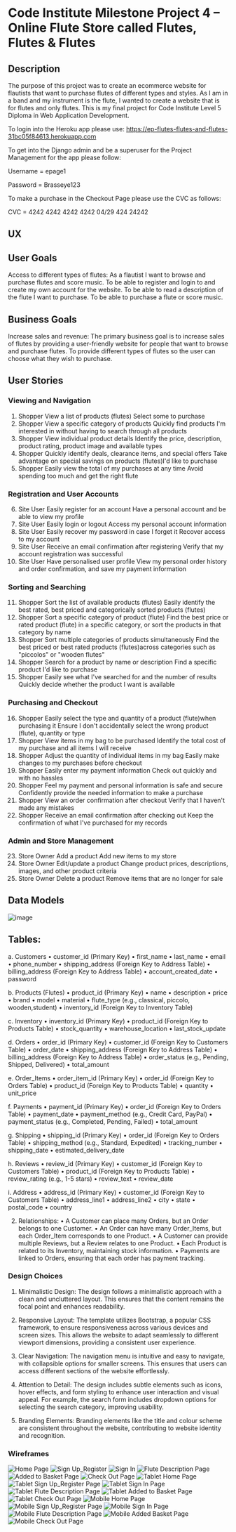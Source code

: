 # Code Institute Milestone Project 4 – Online Flute Store called Flutes, Flutes & Flutes

## Description
The purpose of this project was to create an ecommerce website for flautists that want to purchase flutes of different types and styles. As I am in a band and my instrument is the flute, I wanted to create a website that is for flutes and only flutes. This is my final project for Code Institute Level 5 Diploma in Web Application Development.

To login into the Heroku app please use: https://ep-flutes-flutes-and-flutes-31bc05f84613.herokuapp.com

To get into the Django admin and be a superuser for the Project Management for the app please follow: 

Username = epage1

Password = Brasseye123

To make a purchase in the Checkout Page please use the CVC as follows: 

CVC = 4242 4242 4242 4242    04/29  424  24242


## UX

## User Goals
Access to different types of flutes: As a flautist I want to browse and purchase flutes and score music.
To be able to register and login to and create my own account for the website. 
To be able to read a description of the flute I want to purchase. 
To be able to purchase a flute or score music. 

## Business Goals
Increase sales and revenue: The primary business goal is to increase sales of flutes by providing a user-friendly website for people that want to browse and purchase flutes. To provide different types of flutes so the user can choose what they wish to purchase. 

## User Stories

### Viewing and Navigation
1.	Shopper	View a list of products (flutes)	Select some to purchase
2.	Shopper	View a specific category of products	Quickly find products I'm interested in without having to search through all products
3.	Shopper	View individual product details	Identify the price, description, product rating, product image and available types
4.	Shopper	Quickly identify deals, clearance items, and special offers	Take advantage on special savings on products (flutes)I'd like to purchase
5.	Shopper	Easily view the total of my purchases at any time	Avoid spending too much and get the right flute

### Registration and User Accounts
6.	Site User	Easily register for an account	Have a personal account and be able to view my profile
7.	Site User	Easily login or logout 	Access my personal account information
8.	Site User	Easily recover my password in case I forget it 	Recover access to my account
9.	Site User	Receive an email confirmation after registering	Verify that my account registration was successful
10.	Site User	Have personalised user profile	View my personal order history and order confirmation, and save my payment information

### Sorting and Searching
11.	Shopper	Sort the list of available products (flutes)	Easily identify the best rated, best priced and categorically sorted products (flutes)
12.	Shopper	Sort a specific category of product (flute)	Find the best price or rated product (flute) in a specific category, or sort the products in that category by name
13.	Shopper	Sort multiple categories of products simultaneously	Find the best priced or best rated products (flutes)across categories such as "piccolos" or "wooden flutes"
14.	Shopper	Search for a product by name or description	Find a specific product I'd like to purchase
15.	Shopper	Easily see what I've searched for and the number of results	Quickly decide whether the product I want is available

### Purchasing and Checkout
16.	Shopper	Easily select the type and quantity of a product (flute)when purchasing it	Ensure I don't accidentally select the wrong product (flute), quantity or type
17.	Shopper	View items in my bag to be purchased	Identify the total cost of my purchase and all items I will receive
18.	Shopper	Adjust the quantity of individual items in my bag	Easily make changes to my purchases before checkout
19.	Shopper	Easily enter my payment information	Check out quickly and with no hassles
20.	Shopper	Feel my payment and personal information is safe and secure	Confidently provide the needed information to make a purchase
21.	Shopper	View an order confirmation after checkout	Verify that I haven't made any mistakes
22.	Shopper	Receive an email confirmation after checking out	Keep the confirmation of what I've purchased for my records

### Admin and Store Management
23.	Store Owner	Add a product	Add new items to my store
24.	Store Owner	Edit/update a product	Change product prices, descriptions, images, and other product criteria
25.	Store Owner	Delete a product	Remove items that are no longer for sale

## Data Models
![image](https://github.com/user-attachments/assets/7ff53d7e-979e-44ea-a061-ad196730872c)

## Tables:
a. Customers
•	customer_id (Primary Key)
•	first_name
•	last_name
•	email
•	phone_number
•	shipping_address (Foreign Key to Address Table)
•	billing_address (Foreign Key to Address Table)
•	account_created_date
•	password

b. Products (Flutes)
•	product_id (Primary Key)
•	name
•	description
•	price
•	brand
•	model
•	material
•	flute_type (e.g., classical, piccolo, wooden,student)
•	inventory_id (Foreign Key to Inventory Table)

c. Inventory
•	inventory_id (Primary Key)
•	product_id (Foreign Key to Products Table)
•	stock_quantity
•	warehouse_location
•	last_stock_update

d. Orders
•	order_id (Primary Key)
•	customer_id (Foreign Key to Customers Table)
•	order_date
•	shipping_address (Foreign Key to Address Table)
•	billing_address (Foreign Key to Address Table)
•	order_status (e.g., Pending, Shipped, Delivered)
•	total_amount

e. Order_Items
•	order_item_id (Primary Key)
•	order_id (Foreign Key to Orders Table)
•	product_id (Foreign Key to Products Table)
•	quantity
•	unit_price

f. Payments
•	payment_id (Primary Key)
•	order_id (Foreign Key to Orders Table)
•	payment_date
•	payment_method (e.g., Credit Card, PayPal)
•	payment_status (e.g., Completed, Pending, Failed)
•	total_amount

g. Shipping
•	shipping_id (Primary Key)
•	order_id (Foreign Key to Orders Table)
•	shipping_method (e.g., Standard, Expedited)
•	tracking_number
•	shipping_date
•	estimated_delivery_date

h. Reviews
•	review_id (Primary Key)
•	customer_id (Foreign Key to Customers Table)
•	product_id (Foreign Key to Products Table)
•	review_rating (e.g., 1-5 stars)
•	review_text
•	review_date

i. Address
•	address_id (Primary Key)
•	customer_id (Foreign Key to Customers Table)
•	address_line1
•	address_line2
•	city
•	state
•	postal_code
•	country

2. Relationships:
•	A Customer can place many Orders, but an Order belongs to one Customer.
•	An Order can have many Order_Items, but each Order_Item corresponds to one Product.
•	A Customer can provide multiple Reviews, but a Review relates to one Product.
•	Each Product is related to its Inventory, maintaining stock information.
•	Payments are linked to Orders, ensuring that each order has payment tracking.


### Design Choices

1.	Minimalistic Design: The design follows a minimalistic approach with a clean and uncluttered layout. This ensures that the content remains the focal point and enhances readability.

2.	Responsive Layout: The template utilizes Bootstrap, a popular CSS framework, to ensure responsiveness across various devices and screen sizes. This allows the website to adapt seamlessly to different viewport dimensions, providing a consistent user experience.

3.	Clear Navigation: The navigation menu is intuitive and easy to navigate, with collapsible options for smaller screens. This ensures that users can access different sections of the website effortlessly.

4.	Attention to Detail: The design includes subtle elements such as icons, hover effects, and form styling to enhance user interaction and visual appeal. For example, the search form includes dropdown options for selecting the search category, improving usability.

5.	Branding Elements: Branding elements like the title and colour scheme are consistent throughout the website, contributing to website identity and recognition.


### Wireframes

![Home Page](https://github.com/user-attachments/assets/e18b7650-53fe-495a-91cb-ab104fbc60b2)
![Sign Up_Register](https://github.com/user-attachments/assets/734080bc-992a-403a-b66c-0680cac6fb2a)
![Sign In](https://github.com/user-attachments/assets/b7f8d50d-cc3e-477b-b0da-90438eb832ba)
![Flute Description Page](https://github.com/user-attachments/assets/fe7e3a41-58be-49c4-8a94-d19bdc13bff9)
![Added to Basket Page](https://github.com/user-attachments/assets/0deda5ee-6338-4950-81f5-3b79eda7800c)
![Check Out Page](https://github.com/user-attachments/assets/f10ad502-61e4-4338-940f-78aaa64cb95d)
![Tablet Home Page](https://github.com/user-attachments/assets/a1b88dc0-5181-497a-869b-177d6f823d77)
![Tablet Sign Up_Register Page](https://github.com/user-attachments/assets/1ced6c4b-ea2a-41e1-831f-2d29d3e04c62)
![Tablet Sign In Page](https://github.com/user-attachments/assets/40c2b4fe-765a-4e8e-a819-8334579583d0)
![Tablet Flute Description Page](https://github.com/user-attachments/assets/776255cf-81f3-4b17-900c-04fa2e8f20b8)
![Tablet Added to Basket Page](https://github.com/user-attachments/assets/bd7987d5-300f-4abd-9b49-3f94d27037ca)
![Tablet Check Out Page](https://github.com/user-attachments/assets/7b1b3bf2-803d-4788-95a7-792602dd5263)
![Mobile Home Page](https://github.com/user-attachments/assets/b9227b4d-14fd-4756-9ce9-0a71f94ec995)
![Mobile Sign Up_Register Page](https://github.com/user-attachments/assets/93c0348a-45b4-4fd3-8cbd-a532fa4ba907)
![Mobile Sign In Page](https://github.com/user-attachments/assets/6b2ae290-d0c9-4734-88b3-06ad9fa7da35)
![Mobile Flute Description Page](https://github.com/user-attachments/assets/c8e2402c-a3e9-4abf-8060-c51a6fadc9aa)
![Mobile Added Basket Page](https://github.com/user-attachments/assets/966148ac-a71a-4312-9338-40ddcdacc317)
![Mobile Check Out Page](https://github.com/user-attachments/assets/f46c01d3-5349-4f6c-8ac5-071332790f58)
























